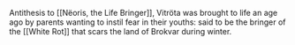 Antithesis to [[Nëoris, the Life Bringer]], Vitröta was brought to life an age ago by parents wanting to instil fear in their youths: said to be the bringer of the [[White Rot]] that scars the land of Brokvar during winter.